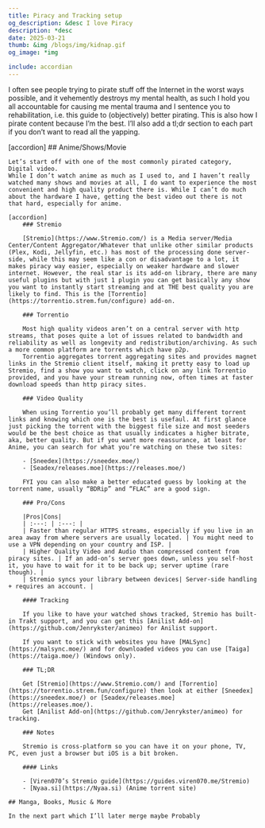 ```yaml
---
title: Piracy and Tracking setup
og_description: &desc I love Piracy
description: *desc
date: 2025-03-21
thumb: &img /blogs/img/kidnap.gif
og_image: *img

include: accordian
---
```


I often see people trying to pirate stuff off the Internet in the worst ways possible, and it vehemently destroys my mental health, as such I hold you all accountable for causing me mental trauma and I sentence you to rehabilitation, i.e. this guide to (objectively) better pirating. This is also how I pirate content because I’m the best. I’ll also add a tl;dr section to each part if you don’t want to read all the yapping.

[accordion] 
    ## Anime/Shows/Movie

    Let’s start off with one of the most commonly pirated category, Digital video.  
    While I don’t watch anime as much as I used to, and I haven’t really watched many shows and movies at all, I do want to experience the most convenient and high quality product there is. While I can’t do much about the hardware I have, getting the best video out there is not that hard, especially for anime.

    [accordion]
        ### Stremio

        [Stremio](https://www.Stremio.com/) is a Media server/Media Center/Content Aggregator/Whatever that unlike other similar products (Plex, Kodi, Jellyfin, etc.) has most of the processing done server-side, while this may seem like a con or disadvantage to a lot, it makes piracy way easier, especially on weaker hardware and slower internet. However, the real star is its add-on library, there are many useful plugins but with just 1 plugin you can get basically any show you want to instantly start streaming and at THE best quality you are likely to find. This is the [Torrentio](https://torrentio.strem.fun/configure) add-on.

        ### Torrentio

        Most high quality videos aren’t on a central server with http streams, that poses quite a lot of issues related to bandwidth and reliability as well as longevity and redistribution/archiving. As such a more common platform are torrents which have p2p.  
        Torrentio aggregates torrent aggregating sites and provides magnet links in the Stremio client itself, making it pretty easy to load up Stremio, find a show you want to watch, click on any link Torrentio provided, and you have your stream running now, often times at faster download speeds than http piracy sites.

        ### Video Quality

        When using Torrentio you’ll probably get many different torrent links and knowing which one is the best is usefaul. At first glance just picking the torrent with the biggest file size and most seeders would be the best choice as that usually indicates a higher bitrate, aka, better quality. But if you want more reassurance, at least for Anime, you can search for what you’re watching on these two sites:

        - [Sneedex](https://sneedex.moe/)
        - [Seadex/releases.moe](https://releases.moe/)

        FYI you can also make a better educated guess by looking at the torrent name, usually “BDRip” and “FLAC” are a good sign.

        ### Pro/Cons

        |Pros|Cons|
        | :---: | :---: |
        | Faster than regular HTTPS streams, especially if you live in an area away from where servers are usually located. | You might need to use a VPN depending on your country and ISP. |
        | Higher Quality Video and Audio than compressed content from piracy sites. | If an add-on’s server goes down, unless you self-host it, you have to wait for it to be back up; server uptime (rare though). |
        | Stremio syncs your library between devices| Server-side handling + requires an account. |

        #### Tracking

        If you like to have your watched shows tracked, Stremio has built-in Trakt support, and you can get this [Anilist Add-on](https://github.com/Jenrykster/animeo) for Anilist support.

        If you want to stick with websites you have [MALSync](https://malsync.moe/) and for downloaded videos you can use [Taiga](https://taiga.moe/) (Windows only).

        ### TL;DR

        Get [Stremio](https://www.Stremio.com/) and [Torrentio](https://torrentio.strem.fun/configure) then look at either [Sneedex](https://sneedex.moe/) or [Seadex/releases.moe](https://releases.moe/).
        Get [Anilist Add-on](https://github.com/Jenrykster/animeo) for tracking.

        ### Notes

        Stremio is cross-platform so you can have it on your phone, TV, PC, even just a browser but iOS is a bit broken.

        #### Links

        - [Viren070’s Stremio guide](https://guides.viren070.me/Stremio)
        - [Nyaa.si](https://Nyaa.si) (Anime torrent site)

    ## Manga, Books, Music & More

    In the next part which I’ll later merge maybe Probably
